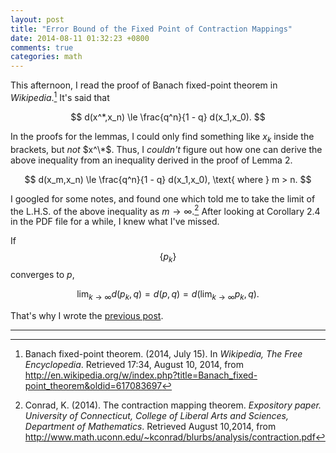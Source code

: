 ```yaml
---
layout: post
title: "Error Bound of the Fixed Point of Contraction Mappings"
date: 2014-08-11 01:32:23 +0800
comments: true
categories: math
---
```


This afternoon, I read the proof of Banach fixed-point theorem in
*Wikipedia*.[^1]  It's said that

$$ d(x^*,x_n) \le \frac{q^n}{1 - q} d(x_1,x_0). $$

In the proofs for the lemmas, I could only find something like $x_k$
inside the brackets, but *not* $x^\*$.  Thus, I *couldn't* figure out
how one can derive the above inequality from an inequality derived in
the proof of Lemma 2.

$$
d(x_m,x_n) \le \frac{q^n}{1 - q} d(x_1,x_0), \text{ where } m > n.
$$

I googled for some notes, and found one which told me to take the
limit of the L.H.S. of the above inequality as $m \to \infty$.[^2]
After looking at Corollary 2.4 in the PDF file for a while, I knew
what I've missed.

If $$\left\{ p_k \right\}$$ converges to $p$,

$$
\lim_{k \to \infty} d(p_k,q) = d(p,q) = d\left(\lim_{k \to \infty}
  p_k,q\right).
$$

That's why I wrote the [previous post][PrevPost].

---
[^1]:
    Banach fixed-point theorem.  (2014, July 15).  In *Wikipedia, The
    Free Encyclopedia*.  Retrieved 17:34, August 10, 2014, from
    <http://en.wikipedia.org/w/index.php?title=Banach_fixed-point_theorem&oldid=617083697>

[^2]:
    Conrad, K.  (2014).  The contraction mapping theorem.  *Expository
    paper.  University of Connecticut, College of Liberal Arts and
    Sciences, Department of Mathematics*.  Retrieved August 10,2014,
    from
    <http://www.math.uconn.edu/~kconrad/blurbs/analysis/contraction.pdf>

[PrevPost]: /blog/2014/08/10/limit-of-distances-in-metric-spaces/ "Limit of Distances in Metric Spaces"
